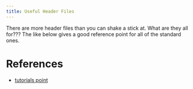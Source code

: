 ```yaml
---
title: Useful Header Files
---
```


There are more header files than you can shake a stick at. What are they all for???
The like below gives a good reference point for all of the standard ones.

# References

- [tutorials point](https://www.tutorialspoint.com/c_standard_library/stdio_h.htm)
